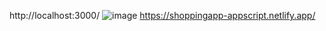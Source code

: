 http://localhost:3000/
![image](https://github.com/mrunaldeo/Appscript-Task-MrunalDeo/assets/125798296/2a521317-57e8-4532-821f-20c0e13cdebb)
https://shoppingapp-appscript.netlify.app/
